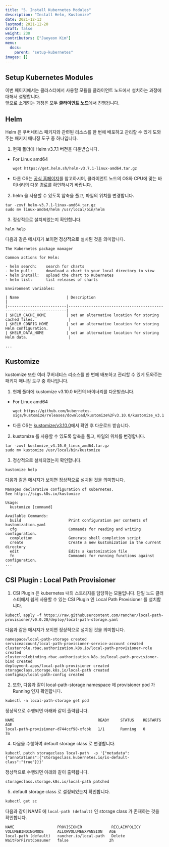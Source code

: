 ```yaml
---
title: "5. Install Kubernetes Modules"
description: "Install Helm, Kustomize"
date: 2021-12-13
lastmod: 2021-12-20
draft: false
weight: 230
contributors: ["Jaeyeon Kim"]
menu:
  docs:
    parent: "setup-kubernetes"
images: []
---
```


## Setup Kubernetes Modules

이번 페이지에서는 클러스터에서 사용할 모듈을 클라이언트 노드에서 설치하는 과정에 대해서 설명합니다.  
앞으로 소개되는 과정은 모두 **클라이언트 노드**에서 진행됩니다.

## Helm

Helm 은 쿠버네티스 패키지와 관련된 리소스를 한 번에 배포하고 관리할 수 있게 도와주는 패키지 매니징 도구 중 하나입니다.

1. 현재 폴더에 Helm v3.7.1 버전을 다운받습니다.

- For Linux amd64

  ```text
  wget https://get.helm.sh/helm-v3.7.1-linux-amd64.tar.gz
  ```

- 다른 OS는 [공식 홈페이지](https://github.com/helm/helm/releases/tag/v3.7.1)를 참고하시어, 클라이언트 노드의 OS와 CPU에 맞는 바이너리의 다운 경로를 확인하시기 바랍니다.

2. helm 을 사용할 수 있도록 압축을 풀고, 파일의 위치를 변경합니다.

  ```text
  tar -zxvf helm-v3.7.1-linux-amd64.tar.gz
  sudo mv linux-amd64/helm /usr/local/bin/helm
  ```

3. 정상적으로 설치되었는지 확인합니다.

  ```text
  helm help
  ```

  다음과 같은 메시지가 보이면 정상적으로 설치된 것을 의미합니다.

  ```text
  The Kubernetes package manager

  Common actions for Helm:

  - helm search:    search for charts
  - helm pull:      download a chart to your local directory to view
  - helm install:   upload the chart to Kubernetes
  - helm list:      list releases of charts

  Environment variables:

  | Name                     | Description                                                         |
  |--------------------------|---------------------------------------------------------------------|
  | $HELM_CACHE_HOME         | set an alternative location for storing cached files.               |
  | $HELM_CONFIG_HOME        | set an alternative location for storing Helm configuration.         |
  | $HELM_DATA_HOME          | set an alternative location for storing Helm data.                  |

  ...
  ```

## Kustomize

kustomize 또한 여러 쿠버네티스 리소스를 한 번에 배포하고 관리할 수 있게 도와주는 패키지 매니징 도구 중 하나입니다.

1. 현재 폴더에 kustomize v3.10.0 버전의 바이너리를 다운받습니다.

- For Linux amd64

  ```text
  wget https://github.com/kubernetes-sigs/kustomize/releases/download/kustomize%2Fv3.10.0/kustomize_v3.10.0_linux_amd64.tar.gz
  ```

- 다른 OS는 [kustomize/v3.10.0](https://github.com/kubernetes-sigs/kustomize/releases/tag/kustomize%2Fv3.10.0)에서 확인 후 다운로드 받습니다.

2. kustomize 를 사용할 수 있도록 압축을 풀고, 파일의 위치를 변경합니다.

  ```text
  tar -zxvf kustomize_v3.10.0_linux_amd64.tar.gz
  sudo mv kustomize /usr/local/bin/kustomize
  ```

3. 정상적으로 설치되었는지 확인합니다.

  ```text
  kustomize help
  ```

  다음과 같은 메시지가 보이면 정상적으로 설치된 것을 의미합니다.

  ```text
  Manages declarative configuration of Kubernetes.
  See https://sigs.k8s.io/kustomize

  Usage:
    kustomize [command]

  Available Commands:
    build                     Print configuration per contents of kustomization.yaml
    cfg                       Commands for reading and writing configuration.
    completion                Generate shell completion script
    create                    Create a new kustomization in the current directory
    edit                      Edits a kustomization file
    fn                        Commands for running functions against configuration.
  ...
  ```

## CSI Plugin : Local Path Provisioner

1. CSI Plugin 은 kubernetes 내의 스토리지를 담당하는 모듈입니다. 단일 노드 클러스터에서 쉽게 사용할 수 있는 CSI Plugin 인 Local Path Provisioner 를 설치합니다.

  ```text
  kubectl apply -f https://raw.githubusercontent.com/rancher/local-path-provisioner/v0.0.20/deploy/local-path-storage.yaml
  ```

  다음과 같은 메시지가 보이면 정상적으로 설치된 것을 의미합니다.

  ```text
  namespace/local-path-storage created
  serviceaccount/local-path-provisioner-service-account created
  clusterrole.rbac.authorization.k8s.io/local-path-provisioner-role created
  clusterrolebinding.rbac.authorization.k8s.io/local-path-provisioner-bind created
  deployment.apps/local-path-provisioner created
  storageclass.storage.k8s.io/local-path created
  configmap/local-path-config created
  ```

2. 또한, 다음과 같이 local-path-storage namespace 에 provisioner pod 가 Running 인지 확인합니다.

  ```text
  kubectl -n local-path-storage get pod
  ```

  정상적으로 수행되면 아래와 같이 출력됩니다.

  ```text
  NAME                                     READY     STATUS    RESTARTS   AGE
  local-path-provisioner-d744ccf98-xfcbk   1/1       Running   0          7m
  ```

4. 다음을 수행하여 default storage class 로 변경합니다.

  ```text
  kubectl patch storageclass local-path  -p '{"metadata": {"annotations":{"storageclass.kubernetes.io/is-default-class":"true"}}}'
  ```

  정상적으로 수행되면 아래와 같이 출력됩니다.

  ```text
  storageclass.storage.k8s.io/local-path patched
  ```

5. default storage class 로 설정되었는지 확인합니다.

  ```text
  kubectl get sc
  ```

  다음과 같이 NAME 에 `local-path (default)` 인 storage class 가 존재하는 것을 확인합니다.

  ```text
  NAME                   PROVISIONER             RECLAIMPOLICY   VOLUMEBINDINGMODE      ALLOWVOLUMEEXPANSION   AGE
  local-path (default)   rancher.io/local-path   Delete          WaitForFirstConsumer   false                  2h
  ```
